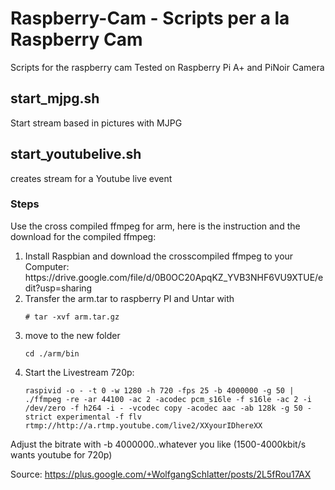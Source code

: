 # Raspberry-Cam - Scripts per a la Raspberry Cam

Scripts for the raspberry cam
Tested on Raspberry Pi A+ and PiNoir Camera

<h2>start_mjpg.sh</h2>
Start stream based in pictures with MJPG

<h2>start_youtubelive.sh</h2>
creates stream for a Youtube live event
<h3>Steps</h3>
Use the cross compiled ffmpeg for arm, here is the instruction and the download for the compiled ffmpeg:

<ol>
<li>Install Raspbian and download the crosscompiled ffmpeg to your Computer:
https://drive.google.com/file/d/0B0OC20ApqKZ_YVB3NHF6VU9XTUE/edit?usp=sharing</li>
<li>Transfer the arm.tar to raspberry PI and Untar with
<p><code># tar -xvf arm.tar.gz</code></p>
</li>
<li>move to the new folder
<p><code>cd ./arm/bin</code></p>
</li>
<li>Start the Livestream 720p:
<p><code>raspivid -o - -t 0 -w 1280 -h 720 -fps 25 -b 4000000 -g 50 | ./ffmpeg -re -ar 44100 -ac 2 -acodec pcm_s16le -f s16le -ac 2 -i /dev/zero -f h264 -i - -vcodec copy -acodec aac -ab 128k -g 50 -strict experimental -f flv rtmp://http://a.rtmp.youtube.com/live2/XXyourIDhereXX</code></p>
</li>
</ol>
Adjust the bitrate with      -b 4000000..whatever you like (1500-4000kbit/s wants youtube for 720p)

Source: https://plus.google.com/+WolfgangSchlatter/posts/2L5fRou17AX
